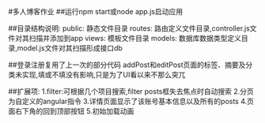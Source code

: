#多人博客作业
##运行npm start或node app.js启动应用

##目录结构说明:
    public: 静态文件目录
    routes: 路由定义文件目录,controller.js文件对其扫描并添加到app
    views:  模板文件目录
    models: 数据库数据类型定义目录,model.js文件对其扫描形成接口db
  
##登录注册复用了上一次的部分代码
    addPost和editPost页面的标签、摘要及分类未实现,填或不填没有影响,只是为了UI看以来不那么突兀

##扩展项:
  1.filter:可根据几个项目搜索,filter posts框失去焦点时自动搜索
  2.分页为自定义的angular指令
  3.详情页面显示了该账号基本信息以及所有的posts
  4.页面右下角的回到顶部按钮
  5.初始加载动画
